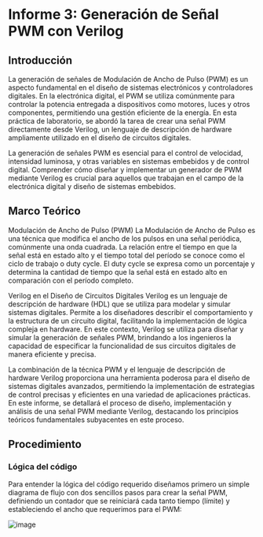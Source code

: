 # Informe 3: Generación de Señal PWM con Verilog


## Introducción
La generación de señales de Modulación de Ancho de Pulso (PWM) es un aspecto fundamental en el diseño de sistemas electrónicos y controladores digitales. En la electrónica digital, el PWM se utiliza comúnmente para controlar la potencia entregada a dispositivos como motores, luces y otros componentes, permitiendo una gestión eficiente de la energía. En esta práctica de laboratorio, se abordó la tarea de crear una señal PWM directamente desde Verilog, un lenguaje de descripción de hardware ampliamente utilizado en el diseño de circuitos digitales.

La generación de señales PWM es esencial para el control de velocidad, intensidad luminosa, y otras variables en sistemas embebidos y de control digital. Comprender cómo diseñar y implementar un generador de PWM mediante Verilog es crucial para aquellos que trabajan en el campo de la electrónica digital y diseño de sistemas embebidos.

## Marco Teórico
Modulación de Ancho de Pulso (PWM)
La Modulación de Ancho de Pulso es una técnica que modifica el ancho de los pulsos en una señal periódica, comúnmente una onda cuadrada. La relación entre el tiempo en que la señal está en estado alto y el tiempo total del período se conoce como el ciclo de trabajo o duty cycle. El duty cycle se expresa como un porcentaje y determina la cantidad de tiempo que la señal está en estado alto en comparación con el período completo.

Verilog en el Diseño de Circuitos Digitales
Verilog es un lenguaje de descripción de hardware (HDL) que se utiliza para modelar y simular sistemas digitales. Permite a los diseñadores describir el comportamiento y la estructura de un circuito digital, facilitando la implementación de lógica compleja en hardware. En este contexto, Verilog se utiliza para diseñar y simular la generación de señales PWM, brindando a los ingenieros la capacidad de especificar la funcionalidad de sus circuitos digitales de manera eficiente y precisa.

La combinación de la técnica PWM y el lenguaje de descripción de hardware Verilog proporciona una herramienta poderosa para el diseño de sistemas digitales avanzados, permitiendo la implementación de estrategias de control precisas y eficientes en una variedad de aplicaciones prácticas. En este informe, se detallará el proceso de diseño, implementación y análisis de una señal PWM mediante Verilog, destacando los principios teóricos fundamentales subyacentes en este proceso.

## Procedimiento

### Lógica del código

Para entender la lógica del código requerido diseñamos primero un simple diagrama de flujo con dos sencillos pasos para crear la señal PWM, definiendo un contador que se reiniciará cada tanto tiempo (límite) y estableciendo el ancho que requerimos para el PWM:

![image](https://github.com/mricol/ED1G5E3/assets/142938038/2d5155ca-41a7-49b6-9028-570d5e2b364f)
